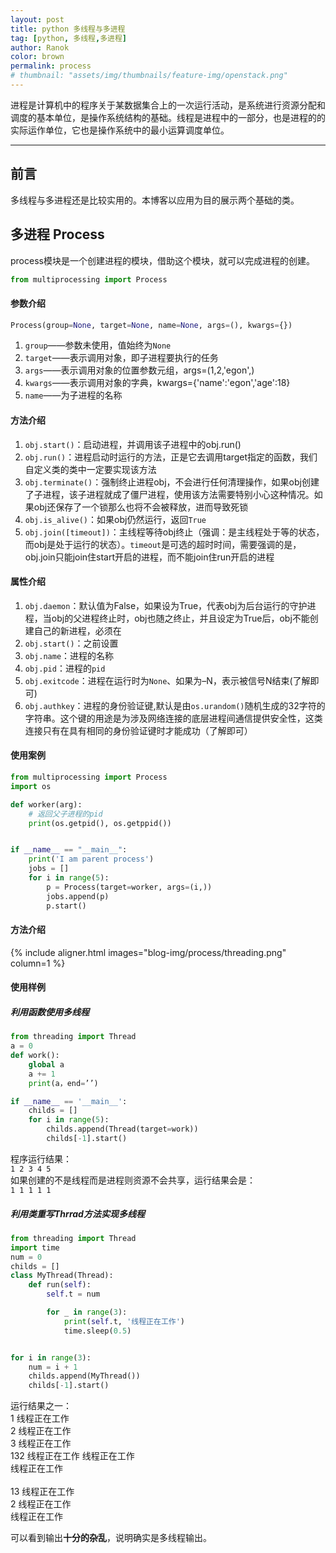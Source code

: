 ```yaml
---
layout: post
title: python 多线程与多进程
tag: [python, 多线程,多进程]
author: Ranok
color: brown
permalink: process
# thumbnail: "assets/img/thumbnails/feature-img/openstack.png"
---
```


进程是计算机中的程序关于某数据集合上的一次运行活动，是系统进行资源分配和调度的基本单位，是操作系统结构的基础。线程是进程中的一部分，也是进程的的实际运作单位，它也是操作系统中的最小运算调度单位。

---
## 前言
多线程与多进程还是比较实用的。本博客以应用为目的展示两个基础的类。

## 多进程 Process

process模块是一个创建进程的模块，借助这个模块，就可以完成进程的创建。<br>
```python
from multiprocessing import Process
```
#### 参数介绍
```python
Process(group=None, target=None, name=None, args=(), kwargs={})
```

1. `group`——参数未使用，值始终为`None`
2. `target`——表示调用对象，即子进程要执行的任务
3. `args`——表示调用对象的位置参数元组，args=(1,2,'egon',)
4. `kwargs`——表示调用对象的字典，kwargs={'name':'egon','age':18}
5. `name`——为子进程的名称

#### 方法介绍
1. `obj.start()`：启动进程，并调用该子进程中的obj.run()
2. `obj.run()`：进程启动时运行的方法，正是它去调用target指定的函数，我们自定义类的类中一定要实现该方法
3. `obj.terminate()`：强制终止进程obj，不会进行任何清理操作，如果obj创建了子进程，该子进程就成了僵尸进程，使用该方法需要特别小心这种情况。如果obj还保存了一个锁那么也将不会被释放，进而导致死锁
4. `obj.is_alive()`：如果obj仍然运行，返回`True`
5. `obj.join([timeout])`：主线程等待obj终止（强调：是主线程处于等的状态，而obj是处于运行的状态）。`timeout`是可选的超时时间，需要强调的是，obj.join只能join住start开启的进程，而不能join住run开启的进程

#### 属性介绍
1. `obj.daemon`：默认值为False，如果设为True，代表obj为后台运行的守护进程，当obj的父进程终止时，obj也随之终止，并且设定为True后，obj不能创建自己的新进程，必须在
2. `obj.start()`：之前设置
3. `obj.name`：进程的名称
4. `obj.pid`：进程的`pid`
5. `obj.exitcode`：进程在运行时为`None`、如果为–N，表示被信号N结束(了解即可)
6. `obj.authkey`：进程的身份验证键,默认是由`os.urandom()`随机生成的32字符的字符串。这个键的用途是为涉及网络连接的底层进程间通信提供安全性，这类连接只有在具有相同的身份验证键时才能成功（了解即可）

#### 使用案例
```python
from multiprocessing import Process
import os

def worker(arg):
    # 返回父子进程的pid
    print(os.getpid(), os.getppid())


if __name__ == "__main__":
    print('I am parent process')
    jobs = []
    for i in range(5):
        p = Process(target=worker, args=(i,))
        jobs.append(p)
        p.start()
```
#### 方法介绍

{% include aligner.html images="blog-img/process/threading.png" column=1 %}

#### 使用样例
##### 利用函数使用多线程
```python
from threading import Thread
a = 0
def work():
    global a
    a += 1
    print(a，end=’’)

if __name__ == '__main__':
    childs = []
    for i in range(5):
        childs.append(Thread(target=work))
        childs[-1].start()
```

程序运行结果：<br>
`1 2 3 4 5`<br>
如果创建的不是线程而是进程则资源不会共享，运行结果会是：<br>
`1 1 1 1 1`

##### 利用类重写Thrrad方法实现多线程
```python
from threading import Thread
import time
num = 0
childs = []
class MyThread(Thread):
    def run(self):
        self.t = num

        for _ in range(3):
            print(self.t, '线程正在工作')
            time.sleep(0.5)


for i in range(3):
    num = i + 1
    childs.append(MyThread())
    childs[-1].start()
```
运行结果之一：<br>
1 线程正在工作<br>
2 线程正在工作<br>
3 线程正在工作<br>
132 线程正在工作 线程正在工作 <br>
线程正在工作<br>
<br>
13 线程正在工作<br>
2 线程正在工作<br>
 线程正在工作<br>

可以看到输出**十分的杂乱**，说明确实是多线程输出。
